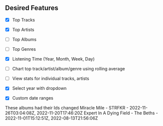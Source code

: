 ## Desired Features

- [x] Top Tracks
- [x] Top Artists
- [ ] Top Albums
- [ ] Top Genres
- [x] Listening Time (Year, Month, Week, Day)
- [ ] Chart top track/artist/album/genre using rolling average
- [ ] View stats for individual tracks, artists


- [x] Select year with dropdown
- [x] Custom date ranges

These albums had their Ids changed
Miracle Mile - STRFKR - 2022-11-26T03:04:08Z, 2022-11-20T17:46:20Z
Expert In A Dying Field - The Beths - 2022-11-01T15:12:51Z, 2022-08-13T21:56:06Z